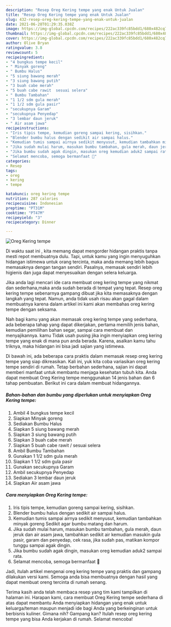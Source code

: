 ```yaml
---
description: "Resep Oreg Kering tempe yang enak Untuk Jualan"
title: "Resep Oreg Kering tempe yang enak Untuk Jualan"
slug: 432-resep-oreg-kering-tempe-yang-enak-untuk-jualan
date: 2021-06-28T01:29:35.038Z
image: https://img-global.cpcdn.com/recipes/222ac339fc85bdd1/680x482cq70/oreg-kering-tempe-foto-resep-utama.jpg
thumbnail: https://img-global.cpcdn.com/recipes/222ac339fc85bdd1/680x482cq70/oreg-kering-tempe-foto-resep-utama.jpg
cover: https://img-global.cpcdn.com/recipes/222ac339fc85bdd1/680x482cq70/oreg-kering-tempe-foto-resep-utama.jpg
author: Olive Bryan
ratingvalue: 3.8
reviewcount: 5
recipeingredient:
- "4 bungkus tempe kecil"
- " Minyak goreng"
- " Bumbu Halus"
- "5 siung bawang merah"
- "3 siung bawang putih"
- "3 buah cabe merah"
- "5 buah cabe rawit  sesuai selera"
- " Bumbu Tambahan"
- "1 1/2 sdm gula merah"
- "1 1/2 sdm gula pasir"
- "secukupnya Garam"
- "secukupnya Penyedap"
- "3 lembar daun jeruk"
- " Air asam jawa"
recipeinstructions:
- "Iris tipis tempe, kemudian goreng sampai kering, sisihkan."
- "Blender bumbu halus dengan sedikit air sampai halus."
- "Kemudian tumis sampai airnya sedikit menyusut, kemudian tambahkan minyak goreng Sedikit agar bumbu matang dan harum."
- "Jika sudah mulai harum, masukan bumbu tambahan, gula merah, daun jeruk dan air asam jawa, tambahkan sedikit air kemudian masukin gula pasir, garam dan penyedap, cek rasa, jika sudah pas, matikan kompor tunggu sampai agak dingin."
- "Jika bumbu sudah agak dingin, masukan oreg kemudian aduk2 sampai rata."
- "Selamat mencoba, semoga bermanfaat 🤗"
categories:
- Resep
tags:
- oreg
- kering
- tempe

katakunci: oreg kering tempe 
nutrition: 287 calories
recipecuisine: Indonesian
preptime: "PT31M"
cooktime: "PT47M"
recipeyield: "3"
recipecategory: Dinner

---
```



![Oreg Kering tempe](https://img-global.cpcdn.com/recipes/222ac339fc85bdd1/680x482cq70/oreg-kering-tempe-foto-resep-utama.jpg)

Di waktu  saat ini , kita memang dapat mengorder hidangan praktis tanpa mesti repot membuatnya dulu. Tapi, untuk kamu yang ingin menyuguhkan hidangan istimewa untuk orang tercinta, maka anda memang lebih bagus memasaknya dengan tangan sendiri. Pasalnya, memasak sendiri lebih higienis dan juga dapat menyesuaikan dengan selera keluarga.

Jika anda lagi mencari ide cara membuat oreg kering tempe yang nikmat dan sederhana,maka anda sudah berada di tempat yang tepat. Resep oreg kering tempe  sebenarnya gampang dibuat jika kita memasaknya dengan langkah yang tepat. Namun, anda tidak usah risau akan gagal dalam membuatnya 
karena dalam artikel ini kami akan membahas oreg kering tempe dengan seksama.  



Nah bagi kamu yang akan memasak oreg kering tempe yang sederhana, ada beberapa tahap yang dapat dikerjakan, pertama memilih jenis bahan, kemudian pemilihan bahan segar, sampai cara membuat dan menyajikannya. kamu Tidak usah pusing jika ingin menyiapkan oreg kering tempe yang enak di mana pun anda berada. Karena, asalkan kamu  tahu triknya, maka hidangan ini bisa jadi sajian yang istimewa.

Di bawah ini, ada beberapa cara praktis  dalam memasak resep oreg kering tempe yang siap dikreasikan. Kali ini, yuk kita coba variasikan oreg kering tempe sendiri di rumah. Tetap berbahan sederhana, sajian ini dapat memberi manfaat untuk membantu menjaga kesehatan tubuh kita. Anda dapat membuat Oreg Kering tempe menggunakan 14 jenis bahan dan 6 tahap pembuatan. Berikut ini cara dalam membuat hidangannya.

<!--inarticleads1-->

##### Bahan-bahan dan bumbu yang diperlukan untuk menyiapkan Oreg Kering tempe:

1. Ambil 4 bungkus tempe kecil
1. Siapkan  Minyak goreng
1. Sediakan  Bumbu Halus
1. Siapkan 5 siung bawang merah
1. Siapkan 3 siung bawang putih
1. Siapkan 3 buah cabe merah
1. Siapkan 5 buah cabe rawit / sesuai selera
1. Ambil  Bumbu Tambahan
1. Gunakan 1 1/2 sdm gula merah
1. Siapkan 1 1/2 sdm gula pasir
1. Gunakan secukupnya Garam
1. Ambil secukupnya Penyedap
1. Sediakan 3 lembar daun jeruk
1. Siapkan  Air asam jawa




<!--inarticleads2-->

##### Cara menyiapkan Oreg Kering tempe:

1. Iris tipis tempe, kemudian goreng sampai kering, sisihkan.
1. Blender bumbu halus dengan sedikit air sampai halus.
1. Kemudian tumis sampai airnya sedikit menyusut, kemudian tambahkan minyak goreng Sedikit agar bumbu matang dan harum.
1. Jika sudah mulai harum, masukan bumbu tambahan, gula merah, daun jeruk dan air asam jawa, tambahkan sedikit air kemudian masukin gula pasir, garam dan penyedap, cek rasa, jika sudah pas, matikan kompor tunggu sampai agak dingin.
1. Jika bumbu sudah agak dingin, masukan oreg kemudian aduk2 sampai rata.
1. Selamat mencoba, semoga bermanfaat 🤗




Jadi, itulah artikel mengenai  oreg kering tempe  yang praktis dan gampang dilakukan versi kami. Semoga anda bisa membuatnya dengan hasil yang dapat membuat oreng tercinta di rumah senang. 

Terima kasih anda telah membaca resep yang tim kami tampilkan di halaman ini. Harapan kami, cara membuat  Oreg Kering tempe sederhana di atas dapat membantu Anda menyiapkan hidangan yang enak untuk keluarga/teman maupun menjadi ide bagi Anda yang berkeinginan untuk berbisnis kuliner. Gimana nih? Gampang kan? Itulah resep oreg kering tempe yang bisa Anda kerjakan di rumah. Selamat mencoba!

